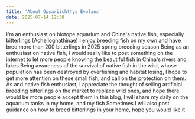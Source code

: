 ```yaml
---
title: 'About Opsariichthys Evolans'
date: 2025-07-14 12:38
---
```


I'm an enthusiast on biotope aquarium and China's native fish, especially bitterlings (Acheilognathinae)
I enjoy breeding fish on my own and have bred more than 200 bitterlings in 2025 spring breeding season
Being as an enthusiast on native fish, I would really like to post something on the internet to let more people knowing the beautiful fish in China's rivers and lakes
Being awareness of the survival of native fish in the wild, whose population has been destroyed by overfishing and habitat losing, I hope to get more attention on these small fish, and call on the protection on them.
As and native fish enthusiast, I appreciate the thought of selling artificial breeding bitterlings on the market to replace wild ones, and hope there would be more people accept them
In this blog, I will share my daily on the aquarium tanks in my home, and my fish
Sometimes I will also post guidance on how to breed bitterlings in your home, hope you would like it